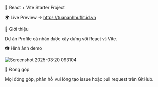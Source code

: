 
🚀 React + Vite Starter Project

🌍 Live Preview -> https://tuananhhuflit.id.vn



📌 Giới thiệu

Dự án Profile cá nhân được xây dựng với React và Vite.

📷 Hình ảnh demo

![Screenshot 2025-03-20 093104](https://github.com/user-attachments/assets/96d8ba0a-ab24-4cf7-92c8-6135566281c5)

🤝 Đóng góp

Mọi đóng góp, phản hồi vui lòng tạo issue hoặc pull request trên GitHub.
